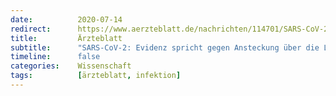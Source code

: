 ```yaml
---
date:          2020-07-14
redirect:      https://www.aerzteblatt.de/nachrichten/114701/SARS-CoV-2-Evidenz-spricht-gegen-Ansteckung-ueber-die-Luft
title:         Ärzteblatt
subtitle:      "SARS-CoV-2: Evidenz spricht gegen Ansteckung über die Luft"
timeline:      false
categories:    Wissenschaft
tags:          [ärzteblatt, infektion]
---
```


